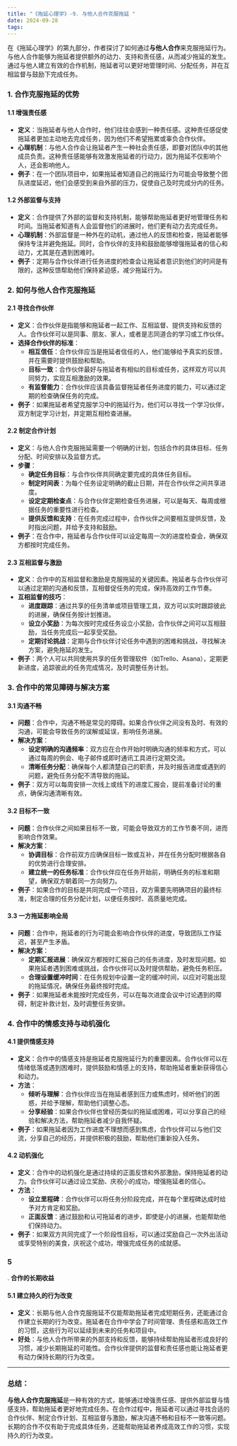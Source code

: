 ```yaml
---
title: "《拖延心理学》-9. 与他人合作克服拖延 "
date: 2024-09-28
tags: 
---
```

在《拖延心理学》的第九部分，作者探讨了如何通过**与他人合作**来克服拖延行为。与他人合作能够为拖延者提供额外的动力、支持和责任感，从而减少拖延的发生。通过与他人建立有效的合作机制，拖延者可以更好地管理时间、分配任务，并在互相监督与鼓励下完成任务。

### 1. **合作克服拖延的优势**

#### 1.1 增强责任感
- **定义**：当拖延者与他人合作时，他们往往会感到一种责任感。这种责任感促使拖延者更加主动地去完成任务，因为他们不希望拖累或辜负合作伙伴。
- **心理机制**：与他人合作会让拖延者产生一种社会责任感，即要对团队中的其他成员负责。这种责任感能够有效激发拖延者的行动力，因为拖延不仅影响个人，还会影响他人。
- **例子**：在一个团队项目中，如果拖延者知道自己的拖延行为可能会导致整个团队进度延迟，他们会感受到来自外部的压力，促使自己及时完成分内的任务。

#### 1.2 外部监督与支持
- **定义**：合作提供了外部的监督和支持机制，能够帮助拖延者更好地管理任务和时间。当拖延者知道有人会监督他们的进展时，他们更有动力去完成任务。
- **心理机制**：外部监督是一种外在的动机，通过他人的反馈和检查，拖延者能够保持专注并避免拖延。同时，合作伙伴的支持和鼓励能够增强拖延者的信心和动力，尤其是在遇到困难时。
- **例子**：定期与合作伙伴进行任务进度的检查会让拖延者意识到他们的时间是有限的，这种反馈帮助他们保持紧迫感，减少拖延行为。

### 2. **如何与他人合作克服拖延**

#### 2.1 寻找合作伙伴

- **定义**：合作伙伴是指能够和拖延者一起工作、互相监督、提供支持和反馈的人。合作伙伴可以是同事、朋友、家人，或者是志同道合的学习或工作伙伴。
- **选择合作伙伴的标准**：
    - **相互信任**：合作伙伴应当是拖延者信任的人，他们能够给予真实的反馈，并在需要时提供鼓励和帮助。
    - **目标一致**：合作伙伴最好与拖延者有相似的目标或任务，这样双方可以共同努力，实现互相激励的效果。
    - **有监督能力**：合作伙伴应该具备监督拖延者任务进度的能力，可以通过定期的检查确保任务的完成。
- **例子**：如果拖延者希望克服学习中的拖延行为，他们可以寻找一个学习伙伴，双方制定学习计划，并定期互相检查进展。

#### 2.2 制定合作计划

- **定义**：与他人合作克服拖延需要一个明确的计划，包括合作的具体目标、任务分配、时间安排以及监督方式。
- **步骤**：
    - **确定任务目标**：与合作伙伴共同确定要完成的具体任务目标。
    - **制定时间表**：为每个任务设定明确的截止日期，并在合作伙伴之间共享进度。
    - **设定定期检查点**：与合作伙伴定期检查任务进展，可以是每天、每周或根据任务的重要性进行检查。
    - **提供反馈和支持**：在任务完成过程中，合作伙伴之间要相互提供反馈，及时指出问题，并给予支持和鼓励。
- **例子**：在合作中，拖延者与合作伙伴可以设定每周一次的进度检查会，确保双方都按时完成任务。

#### 2.3 互相监督与激励

- **定义**：合作中的互相监督和激励是克服拖延的关键因素。拖延者与合作伙伴可以通过定期的沟通和反馈，互相督促任务的完成，保持高效的工作节奏。
- **互相监督的技巧**：
    - **进度跟踪**：通过共享的任务清单或项目管理工具，双方可以实时跟踪彼此的进展，确保任务按计划推进。
    - **设立小奖励**：为每次按时完成任务设立小奖励，合作伙伴之间可以互相鼓励，当任务完成后一起享受奖励。
    - **定期讨论挑战**：定期与合作伙伴讨论任务中遇到的困难和挑战，寻找解决方案，避免拖延的发生。
- **例子**：两个人可以共同使用共享的任务管理软件（如Trello、Asana），定期更新进度，追踪彼此的任务完成情况，及时调整任务计划。

### 3. **合作中的常见障碍与解决方案**

#### 3.1 沟通不畅

- **问题**：合作中，沟通不畅是常见的障碍。如果合作伙伴之间没有及时、有效的沟通，可能会导致任务的误解或延误，影响任务进展。
- **解决方案**：
    - **设定明确的沟通频率**：双方应在合作开始时明确沟通的频率和方式，可以通过每周的例会、电子邮件或即时通讯工具进行定期交流。
    - **清晰任务分配**：确保每个人都清楚自己的职责，并及时报告进度或遇到的问题，避免任务分配不清导致的拖延。
- **例子**：双方可以每周安排一次线上或线下的进度汇报会，提前准备讨论的重点，确保沟通清晰有效。

#### 3.2 目标不一致

- **问题**：合作伙伴之间如果目标不一致，可能会导致双方的工作节奏不同，进而影响合作效果。
- **解决方案**：
    - **协调目标**：合作前双方应确保目标一致或互补，并在任务分配时根据各自的优势进行合理安排。
    - **建立统一的任务标准**：合作伙伴应在任务开始前，明确任务的标准和期望，确保双方朝着同一方向努力。
- **例子**：如果合作的目标是共同完成一个项目，双方需要先明确项目的最终标准，制定合理的任务分配计划，以便任务按时、高质量地完成。

#### 3.3 一方拖延影响全局

- **问题**：合作中，拖延者的行为可能会影响合作伙伴的进度，导致团队工作延迟，甚至产生矛盾。
- **解决方案**：
    - **定期汇报进展**：确保双方都按时汇报自己的任务进度，及时发现问题。如果拖延者遇到困难或挑战，合作伙伴可以及时提供帮助，避免任务积压。
    - **合理设置缓冲时间**：在任务规划中设置一定的缓冲时间，以应对可能出现的拖延情况，确保任务最终按时完成。
- **例子**：如果拖延者未能按时完成任务，可以在每次进度会议中讨论遇到的障碍，制定补救计划，及时调整任务安排。

### 4. **合作中的情感支持与动机强化**

#### 4.1 提供情感支持
- **定义**：合作中的情感支持是拖延者克服拖延行为的重要因素。合作伙伴可以在情绪低落或遇到困难时，提供鼓励和情感上的支持，帮助拖延者重新获得信心和动力。
- **方法**：
    - **倾听与理解**：合作伙伴应当在拖延者感到压力或焦虑时，倾听他们的困惑，并给予理解，帮助他们调整心态。
    - **分享经验**：如果合作伙伴也曾经历类似的拖延或困难，可以分享自己的经验和解决方法，帮助拖延者减少自我怀疑。
- **例子**：如果拖延者因为工作进度不理想而感到焦虑，合作伙伴可以与他们交流，分享自己的经历，并提供积极的鼓励，帮助他们重新投入任务。

#### 4.2 动机强化
- **定义**：合作中的动机强化是通过持续的正面反馈和外部激励，保持拖延者的动力。合作伙伴可以通过设立奖励、庆祝小的成功，增强拖延者的信心。
- **方法**：
    - **设立里程碑**：合作伙伴可以将任务分阶段完成，并在每个里程碑达成时给予对方肯定和奖励。
    - **正面反馈**：通过鼓励和认可拖延者的进步，即使是小的进展，也能帮助他们保持动力。
- **例子**：如果双方共同完成了一个阶段性目标，可以通过奖励自己一次外出活动或享受特别的美食，庆祝这个成功，增强完成任务的成就感。

### 5

. **合作的长期收益**

#### 5.1 建立持久的行为改变
- **定义**：长期与他人合作克服拖延不仅能帮助拖延者完成短期任务，还能通过合作建立长期的行为改变。拖延者在合作中学会了时间管理、责任感和高效工作的习惯，这些行为可以延续到未来的任务和项目中。
- **好处**：与他人合作所带来的外部支持和反馈，能够持续帮助拖延者形成良好的习惯，减少长期拖延的可能性。合作伙伴提供的监督和责任感也能让拖延者更有动力保持长期的行为改变。

---

### 总结：
**与他人合作克服拖延**是一种有效的方式，能够通过增强责任感、提供外部监督与情感支持，帮助拖延者更好地完成任务。在合作过程中，拖延者可以通过寻找合适的合作伙伴、制定合作计划、互相监督与激励，解决沟通不畅和目标不一致等问题。长期的合作不仅有助于完成具体任务，还能帮助拖延者养成高效工作的习惯，实现持久的行为改变。